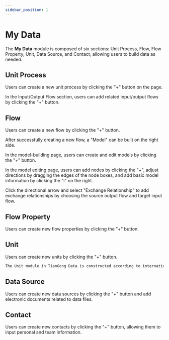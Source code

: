 ```yaml
---
sidebar_position: 1
---
```


# My Data

The **My Data** module is composed of six sections: Unit Process, Flow, Flow Property, Unit, Data Source, and Contact, allowing users to build data as needed.

## Unit Process

Users can create a new unit process by clicking the "+" button on the page.

In the Input/Output Flow section, users can add related input/output flows by clicking the "+" button.

## Flow

Users can create a new flow by clicking the "+" button.

After successfully creating a new flow, a "Model" can be built on the right side.

In the model-building page, users can create and edit models by clicking the "+" button.

In the model editing page, users can add nodes by clicking the "+", adjust directions by dragging the edges of the node boxes, and add basic model information by clicking the "i" on the right.

Click the directional arrow and select "Exchange Relationship" to add exchange relationships by choosing the source output flow and target input flow.

## Flow Property

Users can create new flow properties by clicking the "+" button.

## Unit

Users can create new units by clicking the "+" button.

```bash
The Unit module in TianGong Data is constructed according to international standards and can be directly referenced by users.
```

## Data Source

Users can create new data sources by clicking the "+" button and add electronic documents related to data files.

## Contact

Users can create new contacts by clicking the "+" button, allowing them to input personal and team information.
